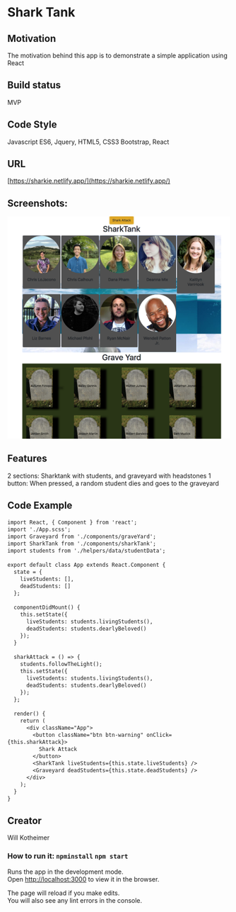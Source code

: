 # Shark Tank

## Motivation

The motivation behind this app is to demonstrate a simple application using React

## Build status

MVP

## Code Style

Javascript ES6, Jquery, HTML5, CSS3
Bootstrap, React

## URL

[https://sharkie.netlify.app/](https://sharkie.netlify.app/)

## Screenshots:

![](./src/styles/images/Screenshot.png)

## Features

2 sections: Sharktank with students, and graveyard with headstones
1 button: When pressed, a random student dies and goes to the graveyard

## Code Example

```
import React, { Component } from 'react';
import './App.scss';
import Graveyard from './components/graveYard';
import SharkTank from './components/sharkTank';
import students from './helpers/data/studentData';

export default class App extends React.Component {
  state = {
    liveStudents: [],
    deadStudents: []
  };

  componentDidMount() {
    this.setState({
      liveStudents: students.livingStudents(),
      deadStudents: students.dearlyBeloved()
    });
  }

  sharkAttack = () => {
    students.followTheLight();
    this.setState({
      liveStudents: students.livingStudents(),
      deadStudents: students.dearlyBeloved()
    });
  };

  render() {
    return (
      <div className="App">
        <button className="btn btn-warning" onClick={this.sharkAttack}>
          Shark Attack
        </button>
        <SharkTank liveStudents={this.state.liveStudents} />
        <Graveyard deadStudents={this.state.deadStudents} />
      </div>
    );
  }
}

```

## Creator

Will Kotheimer

### How to run it: `npminstall` `npm start`

Runs the app in the development mode.\
Open [http://localhost:3000](http://localhost:3000) to view it in the browser.

The page will reload if you make edits.\
You will also see any lint errors in the console.
